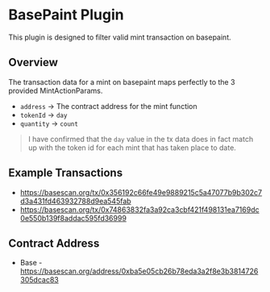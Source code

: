 # BasePaint Plugin

This plugin is designed to filter valid mint transaction on basepaint.

## Overview

The transaction data for a mint on basepaint maps perfectly to the 3 provided MintActionParams. 

- ```address``` -> The contract address for the mint function
- ```tokenId``` -> ```day```
- ```quantity``` -> ```count```

> I have confirmed that the ```day``` value in the tx data does in fact match up with the token id for each mint that has taken place to date.

## Example Transactions
- https://basescan.org/tx/0x356192c66fe49e9889215c5a47077b9b302c7d3a431fd463932788d9ea545fab
- https://basescan.org/tx/0x74863832fa3a92ca3cbf421f498131ea7169dc0e550b139f8addac595fd36999

## Contract Address
- Base - https://basescan.org/address/0xba5e05cb26b78eda3a2f8e3b3814726305dcac83